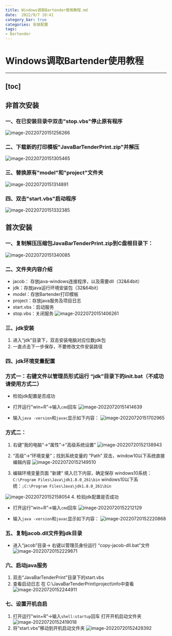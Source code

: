 ```yaml
---
title: Windows调取Bartender使用教程.md
date:  2022/9/7 10:41
category_bar: true
categories: 安装配置
tags:
- Bartender
---
```

# Windows调取Bartender使用教程

---

[toc]
---

## 非首次安装

### 一、在已安装目录中双击"stop.vbs"停止原有程序
![image-20220720151256266](https://img-1256282866.cos.ap-beijing.myqcloud.com/image-20220720151256266.png)
### 二、下载新的打印模板"JavaBarTenderPrint.zip"并解压
![image-20220720151305465](https://img-1256282866.cos.ap-beijing.myqcloud.com/image-20220720151305465.png)
### 三、替换原有"model"和"project"文件夹
![image-20220720151314891](https://img-1256282866.cos.ap-beijing.myqcloud.com/image-20220720151314891.png)
### 四、双击"start.vbs"启动程序
![image-20220720151332385](https://img-1256282866.cos.ap-beijing.myqcloud.com/image-20220720151332385.png)

## 首次安装
### 一、复制解压压缩包JavaBarTenderPrint.zip到C盘根目录下：
![image-20220720151340085](https://img-1256282866.cos.ap-beijing.myqcloud.com/image-20220720151340085.png)

### 二、文件夹内容介绍
+ jacob： 存放java-windows连接程序，以及需要dll（32&64bit）
+ jdk：存放java运行环境安装包（32&64bit）
+ model：存放Bartender打印模板
+ project：存放java服务及项目日志
+ start.vbs：启动服务
+ stop.vbs：关闭服务
 ![image-20220720151406261](https://img-1256282866.cos.ap-beijing.myqcloud.com/image-20220720151406261.png)

 ### 三、jdk安装
1. 进入“jdk”目录下，双击安装电脑对应位数jdk包
2. 一直点击下一步保存，不要修改文件安装路径

 ### 四、jdk环境变量配置
 ### 方式一：右键文件以管理员形式运行 “jdk”目录下的init.bat（不成功请使用方式二）
 + 检验jdk配置是否成功
 + 打开运行"win+R”->输入`cmd`回车
    ![image-20220720151414639](https://img-1256282866.cos.ap-beijing.myqcloud.com/image-20220720151414639.png)
  
 + 输入`java -version`和`javac`显示如下内容：
    ![image-20220720151702965](https://img-1256282866.cos.ap-beijing.myqcloud.com/image-20220720151702965.png)
 ### 方式二：
 1. 右键”我的电脑“->“属性”->“高级系统设置”
      ![image-20220720152138943](https://img-1256282866.cos.ap-beijing.myqcloud.com/image-20220720152138943.png)
   
 2. “高级”->“环境变量”；找到系统变量的 ”Path” 双击，window10以下系统直接编辑内容
    ![image-20220720152149510](https://img-1256282866.cos.ap-beijing.myqcloud.com/image-20220720152149510.png)
  
 3. 编辑环境变量页面 ”新建“ 填入已下内容，确定保存
windows10系统：` C:\Program Files\Java\jdk1.8.0_261\bin`
windows10以下系统：`;C:\Program Files\Java\jdk1.8.0_261\bin`

![image-20220720152158054](https://img-1256282866.cos.ap-beijing.myqcloud.com/image-20220720152158054.png)
4. 检验jdk配置是否成功
 + 打开运行"win+R”->输入`cmd`回车
    ![image-20220720152212129](https://img-1256282866.cos.ap-beijing.myqcloud.com/image-20220720152212129.png)
  
 + 输入`java -version`和`javac`显示如下内容：
    ![image-20220720152220868](https://img-1256282866.cos.ap-beijing.myqcloud.com/image-20220720152220868.png)

### 五、复制jacob.dll文件到jdk目录
+ 进入“jacob”目录-> 右键以管理员身份运行 “copy-jacob-dll.bat”文件
 ![image-20220720152229871](https://img-1256282866.cos.ap-beijing.myqcloud.com/image-20220720152229871.png)

 ### 六、启动java服务
 1. 双击“JavaBarTenderPrint”目录下的start.vbs
 2. 查看启动日志 在 C:\JavaBarTenderPrint\project\info中查看
 ![image-20220720152244911](https://img-1256282866.cos.ap-beijing.myqcloud.com/image-20220720152244911.png)

 ### 七、设置开机自启
 1. 打开运行"win+R”->输入`shell:startup`回车 打开开机启动文件夹
    ![image-20220720152419018](https://img-1256282866.cos.ap-beijing.myqcloud.com/image-20220720152419018.png)
 2. 将“start.vbs”移动到开机启动文件夹
 ![image-20220720152428392](https://img-1256282866.cos.ap-beijing.myqcloud.com/image-20220720152428392.png)

